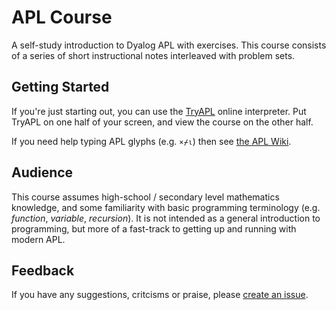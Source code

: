 # APL Course
A self-study introduction to Dyalog APL with exercises. This course consists of a series of short instructional notes interleaved with problem sets.

## Getting Started
If you're just starting out, you can use the [TryAPL](https://tryapl.org) online interpreter. Put TryAPL on one half of your screen, and view the course on the other half.

If you need help typing APL glyphs (e.g. `×⌿⍳`) then see [the APL Wiki](https://aplwiki.com/wiki/Typing_glyphs#Prefix_key).

## Audience
This course assumes high-school / secondary level mathematics knowledge, and some familiarity with basic programming terminology (e.g. *function*, *variable*, *recursion*). It is not intended as a general introduction to programming, but more of a fast-track to getting up and running with modern APL.

## Feedback
If you have any suggestions, critcisms or praise, please [create an issue](https://github.com/Dyalog/APLCourse/issues/new).